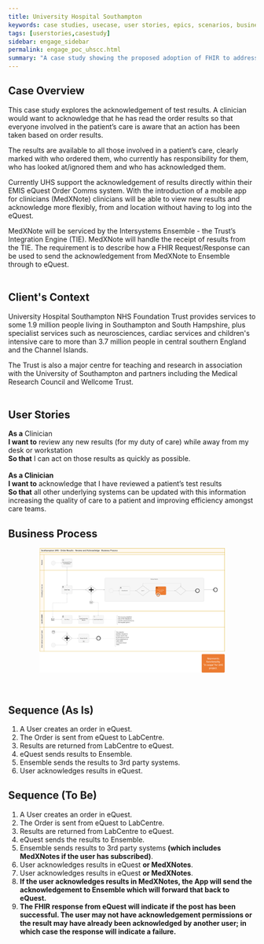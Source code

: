 ```yaml
---
title: University Hospital Southampton
keywords: case studies, usecase, user stories, epics, scenarios, business analaysis, technical architecture, context, southampton, Connecting Care, acknowledge, results
tags: [userstories,casestudy]
sidebar: engage_sidebar
permalink: engage_poc_uhscc.html
summary: "A case study showing the proposed adoption of FHIR to address needs of University Hospital Southampton NHS Foundation Trust. (Currently not implemented)"
---
```

## Case Overview ##

This case study explores the acknowledgement of test results. A clinician would want to acknowledge that he has read the order results so that everyone involved in the patient’s care is aware that an action has been taken based on order results.

The results are available to all those involved in a patient’s care, clearly marked with who ordered them, who currently has responsibility for them, who has looked at/ignored them and who has acknowledged them.

Currently UHS support the acknowledgement of results directly within their EMIS eQuest Order Comms system. With the introduction of a mobile app for clinicians (MedXNote) clinicians will be able to view new results and acknowledge more flexibly, from and location without having to log into the eQuest.

MedXNote will be serviced by the Intersystems Ensemble - the Trust’s Integration Engine (TIE). MedXNote will handle the receipt of results from the TIE. The requirement is to describe how a FHIR Request/Response can be used to send the acknowledgement from MedXNote to Ensemble through to eQuest.
<br><br>

## Client's Context ##

University Hospital Southampton NHS Foundation Trust provides services to some 1.9 million people living in Southampton and South Hampshire, plus specialist services such as neurosciences, cardiac services and children's intensive care to more than 3.7 million people in central southern England and the Channel Islands.

The Trust is also a major centre for teaching and research in association with the University of Southampton and partners including the Medical Research Council and Wellcome Trust.
<br><br>

## User Stories ##
<b>As a</b> Clinician<br>
<b>I want to</b> review any new results (for my duty of care) while away from my desk or workstation<br>
<b>So that</b> I can act on those results as quickly as possible.<br>
<br>
<b>As a Clinician</b><br>
<b>I want to</b> acknowledge that I have reviewed a patient’s test results<br>
<b>So that</b> all other underlying systems can be updated with this information increasing the quality of care to a patient and improving efficiency amongst care teams.<br>

## Business Process ##

<p style="text-align:center;"><img src="images/engage/casestudies/southamptoncc/UHSBPMShowingScope.png" alt="High level business process diagram showing the requirement to acknowledge the receipt of results." title="High level business process diagram showing the requirement to acknowledge the receipt of results." style="width:75%"></p>
<br>

## Sequence (As Is) ##

<ol>
<li>A User creates an order in eQuest.</li>
<li>The Order is sent from eQuest to LabCentre.</li>
<li>Results are returned from LabCentre to eQuest.</li>
<li>eQuest sends results to Ensemble.</li>
<li>Ensemble sends the results to 3rd party systems.</li>
<li>User acknowledges results in eQuest.</li>
</ol>

## Sequence (To Be)

<ol>
<li>A User creates an order in eQuest.</li>
<li>The Order is sent from eQuest to LabCentre.</li>
<li>Results are returned from LabCentre to eQuest.</li>
<li>eQuest sends the results to Ensemble.</li>
<li>Ensemble sends results to 3rd party systems <b>(which includes MedXNotes if the user has subscribed)</b>.</li>
<li>User acknowledges results in eQuest <b>or MedXNotes</b>.</li>
<li>User acknowledges results in eQuest <b>or MedXNotes</b>.</li>
<li><b>If the user acknowledges results in MedXNotes, the App will send the acknowledgement to Ensemble which will forward that back to eQuest.</b></li>
<li><b>The FHIR response from eQuest will indicate if the post has been successful. The user may not have acknowledgement permissions or the result may have already been acknowledged by another user; in which case the response will indicate a failure.</b></li>
</ol>



